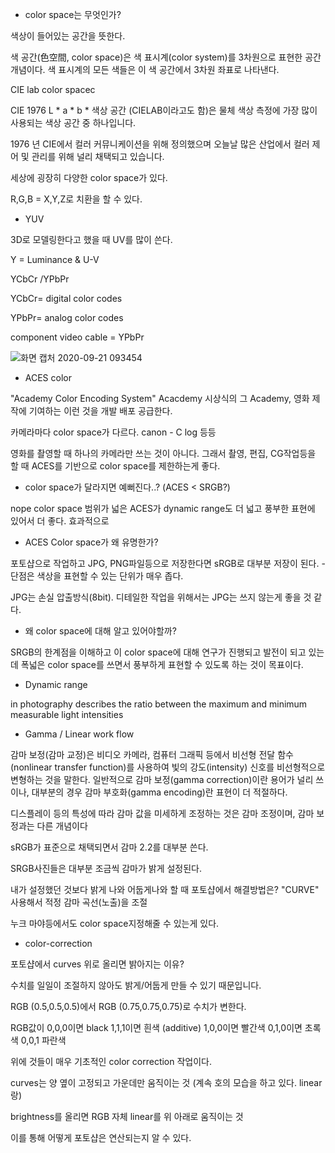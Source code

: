 * color space는 무엇인가?

색상이 들어있는 공간을 뜻한다.

색 공간(色空間, color space)은 색 표시계(color system)를 3차원으로 표현한 공간 개념이다. 색 표시계의 모든 색들은 이 색 공간에서 3차원 좌표로 나타낸다.

CIE lab color spacec

CIE 1976 L * a * b * 색상 공간 (CIELAB이라고도 함)은 물체 색상 측정에 가장 많이 사용되는 색상 공간 중 하나입니다.

1976 년 CIE에서 컬러 커뮤니케이션을 위해 정의했으며 오늘날 많은 산업에서 컬러 제어 및 관리를 위해 널리 채택되고 있습니다.

세상에 굉장히 다양한 color space가 있다.

R,G,B = X,Y,Z로 치환을 할 수 있다.

* YUV 

3D로 모델링한다고 했을 때 UV를 많이 쓴다. 

Y = Luminance & U-V

YCbCr /YPbPr

YCbCr= digital color codes

YPbPr= analog color codes

component video cable = YPbPr

![화면 캡처 2020-09-21 093454](https://user-images.githubusercontent.com/34304514/93725905-d5bd5f00-fbed-11ea-8d61-d6f1486d3676.png)

* ACES color

"Academy Color Encoding System" Acacdemy 시상식의 그 Academy, 영화 제작에 기여하는 이런 것을 개발 배포 공급한다.

카메라마다 color space가 다르다. canon - C log 등등

영화를 촬영할 때 하나의 카메라만 쓰는 것이 아니다. 그래서 촬영, 편집, CG작업등을 할 때 ACES를 기반으로 color space를 제한하는게 좋다.

* color space가 달라지면 예뻐진다..? (ACES < SRGB?)

nope color space 범위가 넓은 ACES가 dynamic range도 더 넓고 풍부한 표현에 있어서 더 좋다. 효과적으로

* ACES Color space가 왜 유명한가?

포토샵으로 작업하고 JPG, PNG파일등으로 저장한다면 sRGB로 대부분 저장이 된다. - 단점은 색상을 표현할 수 있는 단위가 매우 좁다.

JPG는 손실 압출방식(8bit). 디테일한 작업을 위해서는 JPG는 쓰지 않는게 좋을 것 같다.

* 왜 color space에 대해 알고 있어야할까?

SRGB의 한계점을 이해하고 이 color space에 대해 연구가 진행되고 발전이 되고 있는데 폭넓은 color space를 쓰면서 풍부하게 표현할 수 있도록 하는 것이 목표이다.

* Dynamic range

 in photography describes the ratio between the maximum and minimum measurable light intensities
 
 * Gamma / Linear work flow
 
 감마 보정(감마 교정)은 비디오 카메라, 컴퓨터 그래픽 등에서 비선형 전달 함수(nonlinear transfer function)를 사용하여 빛의 강도(intensity) 신호를 비선형적으로 변형하는 것을 말한다. 일반적으로 감마 보정(gamma correction)이란 용어가 널리 쓰이나, 대부분의 경우 감마 부호화(gamma encoding)란 표현이 더 적절하다.

디스플레이 등의 특성에 따라 감마 값을 미세하게 조정하는 것은 감마 조정이며, 감마 보정과는 다른 개념이다
 
 sRGB가 표준으로 채택되면서 감마 2.2를 대부분 쓴다.
 
 SRGB사진들은 대부분 조금씩 감마가 밝게 설정된다. 
 
내가 설정했던 것보다 밝게 나와 어둡게나와 할 때 포토샵에서 해결방법은? "CURVE" 사용해서 적정 감마 곡선(노출)을 조절

누크 마야등에서도 color space지정해줄 수 있는게 있다.

* color-correction

포토샵에서 curves 위로 올리면 밝아지는 이유?

수치를 일일이 조절하지 않아도 밝게/어둡게 만들 수 있기 때문입니다.

RGB (0.5,0.5,0.5)에서 RGB (0.75,0.75,0.75)로 수치가 변한다.

RGB값이 0,0,0이면 black 1,1,1이면 흰색 (additive) 1,0,0이면 빨간색 0,1,0이면 초록색 0,0,1 파란색

위에 것들이 매우 기초적인 color correction 작업이다.

curves는 양 옆이 고정되고 가운데만 움직이는 것 (계속 호의 모습을 하고 있다. linear랑)

brightness를 올리면 RGB 자체 linear를 위 아래로 움직이는 것

이를 통해 어떻게 포토샵은 연산되는지 알 수 있다.




